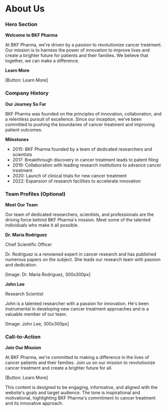 **About Us**
===============

### Hero Section

**Welcome to BKF Pharma**

At BKF Pharma, we're driven by a passion to revolutionize cancer treatment. Our mission is to harness the power of innovation to improve lives and create a brighter future for patients and their families. We believe that together, we can make a difference.

**Learn More**

[Button: Learn More]

### Company History

**Our Journey So Far**

BKF Pharma was founded on the principles of innovation, collaboration, and a relentless pursuit of excellence. Since our inception, we've been committed to pushing the boundaries of cancer treatment and improving patient outcomes.

**Milestones**

* 2015: BKF Pharma founded by a team of dedicated researchers and scientists
* 2017: Breakthrough discovery in cancer treatment leads to patent filing
* 2019: Collaboration with leading research institutions to advance cancer treatment
* 2020: Launch of clinical trials for new cancer treatment
* 2022: Expansion of research facilities to accelerate innovation

### Team Profiles (Optional)

**Meet Our Team**

Our team of dedicated researchers, scientists, and professionals are the driving force behind BKF Pharma's mission. Meet some of the talented individuals who make it all possible.

**Dr. Maria Rodriguez**

Chief Scientific Officer

Dr. Rodriguez is a renowned expert in cancer research and has published numerous papers on the subject. She leads our research team with passion and dedication.

[Image: Dr. Maria Rodriguez, 300x300px]

**John Lee**

Research Scientist

John is a talented researcher with a passion for innovation. He's been instrumental in developing new cancer treatment approaches and is a valuable member of our team.

[Image: John Lee, 300x300px]

### Call-to-Action

**Join Our Mission**

At BKF Pharma, we're committed to making a difference in the lives of cancer patients and their families. Join us on our mission to revolutionize cancer treatment and create a brighter future for all.

[Button: Learn More]

This content is designed to be engaging, informative, and aligned with the website's goals and target audience. The tone is inspirational and motivational, highlighting BKF Pharma's commitment to cancer treatment and its innovative approach.